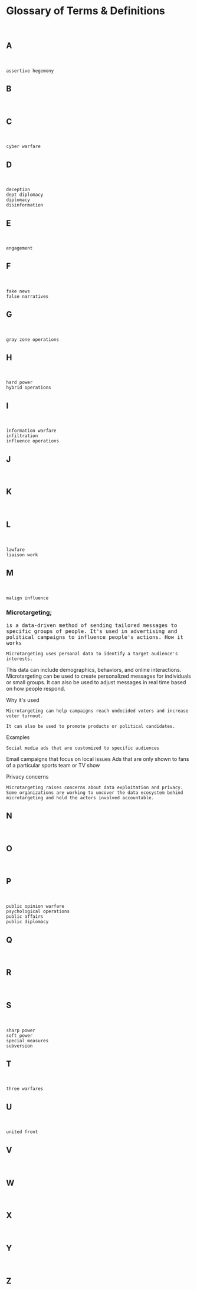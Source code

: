 
# Glossary of Terms & Definitions
<br>
 

## A
<br>

    assertive hegemony
    
## B
<br>


## C
<br>

    cyber warfare
    
## D
<br>

    deception
    dept diplomacy
    diplomacy
    disinformation
    
## E
<br>

    engagement
    
## F
<br>

    fake news
    false narratives
    
## G
<br>

    gray zone operations
    
## H
<br>

    hard power
    hybrid operations
    
## I
<br>

    information warfare
    infiltration
    influence operations
    
## J
<br>


## K
<br>


## L
<br>

    lawfare
    liaison work
    
## M
<br>

    malign influence

### Microtargeting;
<tt>is a data-driven method of sending tailored messages to specific groups of people. It's used in advertising and political campaigns to influence people's actions. 
How it works</tt>

    Microtargeting uses personal data to identify a target audience's interests. 

This data can include demographics, behaviors, and online interactions. 
Microtargeting can be used to create personalized messages for individuals or small groups. 
It can also be used to adjust messages in real time based on how people respond. 

Why it's used

    Microtargeting can help campaigns reach undecided voters and increase voter turnout. 

    It can also be used to promote products or political candidates. 

Examples

    Social media ads that are customized to specific audiences 

Email campaigns that focus on local issues 
Ads that are only shown to fans of a particular sports team or TV show 

Privacy concerns 

    Microtargeting raises concerns about data exploitation and privacy.
    Some organizations are working to uncover the data ecosystem behind microtargeting and hold the actors involved accountable.

## N
<br>


## O
<br>


## P
<br>

    public opinion warfare
    psychological operations
    public affairs
    public diplomacy
    
## Q
<br>


## R
<br>


## S
<br>

    sharp power
    soft power
    special measures
    subversion
    
## T
<br>

    three warfares
    
## U
<br>

    united front
    
## V
<br>


## W
<br>


## X
<br>


## Y
<br>


## Z
<br>





